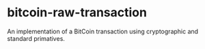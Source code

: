 bitcoin-raw-transaction
=======================

An implementation of a BitCoin transaction using cryptographic and standard primatives.
